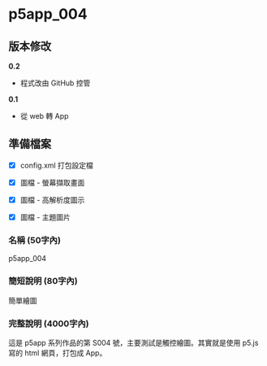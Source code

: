# p5app_004

## 版本修改

**0.2**
- 程式改由 GitHub 控管

**0.1**
- 從 web 轉 App

## 準備檔案

- [x] config.xml 打包設定檔
- [x] 圖檔 - 螢幕擷取畫面
- [x] 圖檔 - 高解析度圖示
- [x] 圖檔 - 主題圖片


### 名稱 (50字內)

p5app_004


### 簡短說明 (80字內)

簡單繪圖


### 完整說明 (4000字內)

這是 p5app 系列作品的第 S004 號，主要測試是觸控繪圖。其實就是使用 p5.js 寫的 html 網頁，打包成 App。

